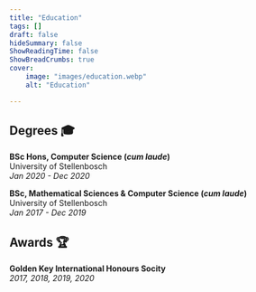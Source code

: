 ```yaml
---
title: "Education"
tags: []
draft: false
hideSummary: false
ShowReadingTime: false
ShowBreadCrumbs: true
cover:
    image: "images/education.webp"
    alt: "Education"

---
```

## Degrees 🎓

**BSc Hons, Computer Science (*cum laude*)** <br/> 
University of Stellenbosch <br/>
*Jan 2020 - Dec 2020*


**BSc, Mathematical Sciences & Computer Science (*cum laude*)** <br/>
University of Stellenbosch <br/>
*Jan 2017 - Dec 2019*

## Awards 🏆

**Golden Key International Honours Socity** <br/>
*2017, 2018, 2019, 2020*